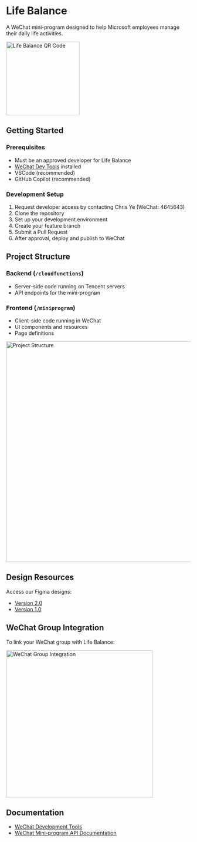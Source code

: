 # Life Balance

A WeChat mini-program designed to help Microsoft employees manage their daily life activities.

<img src="https://user-images.githubusercontent.com/14801837/137245752-3eb634ec-93a9-4185-b541-50ba0f277d52.jpg" width="200" alt="Life Balance QR Code">

## Getting Started

### Prerequisites

- Must be an approved developer for Life Balance
- [WeChat Dev Tools](https://developers.weixin.qq.com/miniprogram/dev/devtools/download.html) installed
- VSCode (recommended)
- GitHub Copilot (recommended)

### Development Setup

1. Request developer access by contacting Chris Ye (WeChat: 4645643)
2. Clone the repository
3. Set up your development environment
4. Create your feature branch
5. Submit a Pull Request
6. After approval, deploy and publish to WeChat

## Project Structure

### Backend (`/cloudfunctions`)

- Server-side code running on Tencent servers
- API endpoints for the mini-program

### Frontend (`/miniprogram`)

- Client-side code running in WeChat
- UI components and resources
- Page definitions

<img src="https://user-images.githubusercontent.com/14801837/179477557-c10b9e8e-0ca3-4392-9bd9-c1ac237ee37a.png" width="600" alt="Project Structure">

## Design Resources

Access our Figma designs:

- [Version 2.0](https://www.figma.com/file/xcr9K6fz4NawX7086Fmec5/Life-Balance-2.0?node-id=0%3A1)
- [Version 1.0](https://www.figma.com/file/NfBxrqreoYYNYy1s5e4Wlf/Life-Balance-1.0?node-id=0%3A1)

## WeChat Group Integration

To link your WeChat group with Life Balance:

<img src="https://user-images.githubusercontent.com/14801837/180154122-6c6e6772-43b3-4e19-bffe-d6fee67c1aaa.png" width="400" alt="WeChat Group Integration">

## Documentation

- [WeChat Development Tools](https://developers.weixin.qq.com/miniprogram/dev/devtools/download.html)
- [WeChat Mini-program API Documentation](https://developers.weixin.qq.com/miniprogram/dev/api/)

